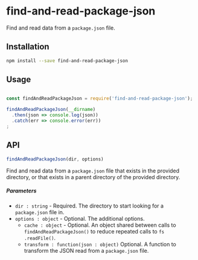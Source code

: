 # find-and-read-package-json

Find and read data from a `package.json` file.

## Installation

```bash
npm install --save find-and-read-package-json
```

## Usage

```javascript

const findAndReadPackageJson = require('find-and-read-package-json');

findAndReadPackageJson(__dirname)
  .then(json => console.log(json))
  .catch(err => console.error(err))
;

```

## API

```js
findAndReadPackageJson(dir, options)
```

Find and read data from a `package.json` file that exists in the provided directory, or that exists in a parent
directory of the provided directory.

##### Parameters

- `dir : string` - Required. The directory to start looking for a `package.json` file in.
- `options : object` - Optional. The additional options.
  - `cache : object` - Optional. An object shared between calls to `findAndReadPackageJson()` to reduce repeated
  calls to
   `fs
  .readFile()`.
  - `transform : function(json : object)` Optional. A function to transform the JSON read from a `package.json` file.